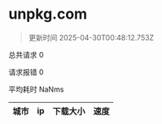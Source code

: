 
  # unpkg.com

  > 更新时间 2025-04-30T00:48:12.753Z
  
  总共请求 0

  请求报错 0

  平均耗时 NaNms

|城市|ip|下载大小|速度|
|-----|----------|---|---|

  
